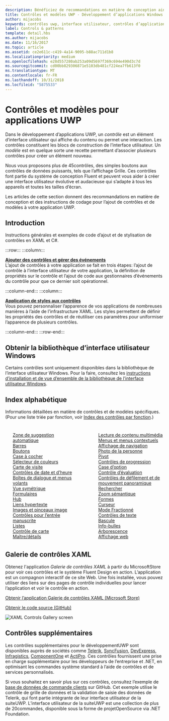 ```yaml
---
description: Bénéficiez de recommandations en matière de conception ainsi que d’instructions de codage pour l’ajout de contrôles et de modèles à votre application UWP. Vous trouverez plus de 45contrôles puissants utilisables avec votre application.
title: Contrôles et modèles UWP - Développement d’applications Windows
author: mijacobs
keywords: contrôles uwp, interface utilisateur, contrôles d’application
label: Controls & patterns
template: detail.hbs
ms.author: mijacobs
ms.date: 11/16/2017
ms.topic: article
ms.assetid: ce2e611c-c419-4a14-9095-b88ac711d1b8
ms.localizationpriority: medium
ms.openlocfilehash: e28d557280ab253a09d5697f369c694e490d3c7d
ms.sourcegitcommit: cd00bb829306871e5103db481cf224ea7fb613f0
ms.translationtype: MT
ms.contentlocale: fr-FR
ms.lasthandoff: 10/31/2018
ms.locfileid: "5875533"
---
```

# <a name="controls-and-patterns-for-uwp-apps"></a>Contrôles et modèles pour applications UWP
 

Dans le développement d’applications UWP, un <i>contrôle</i> est un élément d’interface utilisateur qui affiche du contenu ou permet une interaction. Les contrôles constituent les blocs de construction de l’interface utilisateur. Un <i>modèle</i> est en quelque sorte une recette permettant d’associer plusieurs contrôles pour créer un élément nouveau.

Nous vous proposons plus de 45contrôles, des simples boutons aux contrôles de données puissants, tels que l’affichage Grille.  Ces contrôles font partie du système de conception Fluent et peuvent vous aider à créer une interface utilisateur évolutive et audacieuse qui s’adapte à tous les appareils et toutes les tailles d’écran. 

Les articles de cette section donnent des recommandations en matière de conception et des instructions de codage pour l’ajout de contrôles et de modèles à votre application UWP. 

## <a name="intro"></a>Introduction

Instructions générales et exemples de code d’ajout et de stylisation de contrôles en XAML et C#.

:::row:::
    :::column:::
      <p><b><a href="controls-and-events-intro.md">Ajouter des contrôles et gérer des événements</a></b> <br/>
L’ajout de contrôles à votre application se fait en trois étapes: l’ajout de contrôle à l’interface utilisateur de votre application, la définition de propriétés sur le contrôle et l’ajout de code aux gestionnaires d’événements du contrôle pour que ce dernier soit opérationnel.</p>
    :::column-end:::
    :::column:::
      <p><b><a href="xaml-styles.md">Application de styles aux contrôles</a></b> <br/>
Vous pouvez personnaliser l’apparence de vos applications de nombreuses manières à l’aide de l’infrastructure XAML. Les styles permettent de définir les propriétés des contrôles et de réutiliser ces paramètres pour uniformiser l’apparence de plusieurs contrôles.</p>
    :::column-end:::
:::row-end:::

## <a name="get-the-windows-ui-library"></a>Obtenir la bibliothèque d’interface utilisateur Windows
Certains contrôles sont uniquement disponibles dans la bibliothèque de l’interface utilisateur Windows. Pour la faire, consultez les [instructions d’installation et de vue d’ensemble de la bibliothèque de l’interface utilisateur Windows](/uwp/toolkits/winui/).

## <a name="alphabetical-index"></a>Index alphabétique 

Informations détaillées en matière de contrôles et de modèles spécifiques. (Pour une liste triée par fonction, voir <a href="controls-by-function.md">Index des contrôles par fonction</a>.)

<div style="column-count: 2; column-gap: 40px; margin-top: 40px;" >
<ul style="margin-top: 0px; padding-top: 0px; list-style-type: none;">
<li style="list-style-type: none;"><a href="auto-suggest-box.md">Zone de suggestion automatique</a></li>

<li style="list-style-type: none;"><a href="app-bars.md">Barres</a></li>

<li style="list-style-type: none;"><a href="buttons.md">Boutons</a></li>

<li style="list-style-type: none;"><a href="checkbox.md">Case à cocher </a></li>

<li style="list-style-type: none;"><a href="color-picker.md">Sélecteur de couleurs</a></li>

<li style="list-style-type: none;"><a href="contact-card.md">Carte de visite</a></li>

<li style="list-style-type: none;"><a href="date-and-time.md">Contrôles de date et d’heure</a></li>

<li style="list-style-type: none;"><a href="dialogs-and-flyouts/index.md">Boîtes de dialogue et menus volants</a></li>

<li style="list-style-type: none;"><a href="flipview.md">Vue symétrique</a></li>

<li style="list-style-type: none;"><a href="forms.md">Formulaires</a></li>

<li style="list-style-type: none;"><a href="hub.md">Hub</a></li>

<li style="list-style-type: none;"><a href="hyperlinks.md">Liens hypertexte</a></li>

<li style="list-style-type: none;"><a href="images-imagebrushes.md">Images et pinceaux image</a></li>

<li style="list-style-type: none;"><a href="inking-controls.md">Contrôles pour l’entrée manuscrite</a></li>

<li style="list-style-type: none;"><a href="lists.md">Listes</a></li>

<li style="list-style-type: none;"><a href="../../maps-and-location/controls-map.md">Contrôle de carte</a></li>

<li style="list-style-type: none;"><a href="master-details.md">Maître/détails</a></li>

<li style="list-style-type: none;"><a href="media-playback.md">Lecture de contenu multimédia</a></li>

<li style="list-style-type: none;"><a href="menus.md">Menus et menus contextuels</a></li>

<li style="list-style-type: none;"><a href="navigationview.md">Affichage de navigation</a></li>

<li style="list-style-type: none;"><a href="person-picture.md">Photo de la personne</a></li>

<li style="list-style-type: none;"><a href="pivot.md">Pivot</a></li>

<li style="list-style-type: none;"><a href="progress-controls.md">Contrôles de progression</a></li>

<li style="list-style-type: none;"><a href="radio-button.md">Case d’option</a></li>

<li style="list-style-type: none;"><a href="rating.md">Contrôle d’évaluation</a></li>

<li style="list-style-type: none;"><a href="scroll-controls.md">Contrôles de défilement et de mouvement panoramique</a></li>

<li style="list-style-type: none;"><a href="search.md">Rechercher</a></li>

<li style="list-style-type: none;"><a href="semantic-zoom.md">Zoom sémantique</a></li>

<li style="list-style-type: none;"><a href="shapes.md">Formes</a></li>

<li style="list-style-type: none;"><a href="slider.md">Curseur</a></li>

<li style="list-style-type: none;"><a href="split-view.md">Mode Fractionné</a></li>

<li style="list-style-type: none;"><a href="text-controls.md">Contrôles de texte</a></li>


<li style="list-style-type: none;"><a href="toggles.md">Bascule</a></li>
<li style="list-style-type: none;"><a href="tooltips.md">Info-bulles</a></li>

<li style="list-style-type: none;"><a href="tree-view.md">Arborescence</a></li>

<li style="list-style-type: none;"><a href="web-view.md">Affichage web</a></li>
</ul>
</div>

## <a name="xaml-controls-gallery"></a>Galerie de contrôles XAML

Obtenez l'application _Galerie de contrôles XAML_ à partir du MicrosoftStore pour voir ces contrôles et le système Fluent Design en action. L’application est un compagnon interactif de ce site Web. Une fois installée, vous pouvez utiliser des liens sur des pages de contrôle individuelles pour lancer l’application et voir le contrôle en action.

<a href="https://www.microsoft.com/store/productId/9MSVH128X2ZT">Obtenir l’application Galerie de contrôles XAML (Microsoft Store)</a>

<a href="https://github.com/Microsoft/Windows-universal-samples/tree/master/Samples/XamlUIBasics">Obtenir le code source (GitHub)</a>

<img src="images/xaml-controls-gallery.png" alt="XAML Controls Gallery screen" />

## <a name="additional-controls"></a>Contrôles supplémentaires

Les contrôles supplémentaires pour le développementUWP sont disponibles auprès de sociétés comme <a href="http://www.telerik.com/">Telerik</a>, <a href="https://www.syncfusion.com/products/uwp">SyncFusion</a>, <a href="https://www.devexpress.com/Products/NET/Controls/Win10Apps/">DevExpress</a>, <a href="http://www.infragistics.com/products/universal-windows-platform">Infragistics</a>, <a href="https://www.componentone.com/Studio/Platform/UWP">ComponentOne</a> et <a href="http://www.actiprosoftware.com/products/controls/universal">ActiPro</a>. Ces contrôles fournissent une prise en charge supplémentaire pour les développeurs de l’entreprise et .NET, en optimisant les commandes système standard à l’aide de contrôles et de services personnalisés.  

Si vous souhaitez en savoir plus sur ces contrôles, consultez l’exemple de <a href="https://github.com/Microsoft/Windows-appsample-customers-orders-database">base de données de commande clients</a> sur GitHub. Cet exemple utilise le contrôle de grille de données et la validation de saisie des données de Telerik, qui font partie intégrante de leur interface utilisateur de la suiteUWP. L’interface utilisateur de la suiteUWP est une collection de plus de 20commandes, disponible sous la forme de projetOpenSource via .NET Foundation.

